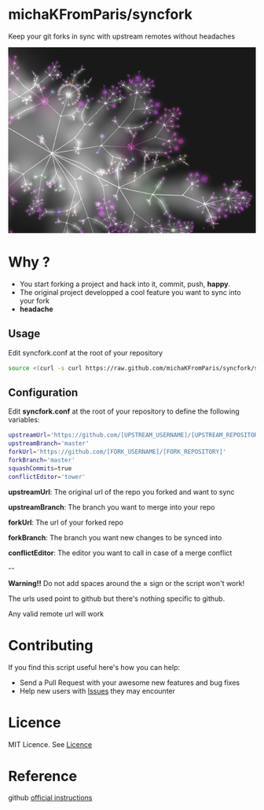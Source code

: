 # michaKFromParis/syncfork

Keep your git forks in sync with upstream remotes without headaches 

![](www/img/syncfork.jpg)

# Why ?

- You start forking a project and hack into it, commit, push, **happy**.
- The original project developped a cool feature you want to sync into your fork
- **headache**


## Usage

Edit syncfork.conf at the root of your repository

``` bash
source <(curl -s curl https://raw.github.com/michaKFromParis/syncfork/syncfork)
```

## Configuration

Edit **syncfork.conf** at the root of your repository to define the following variables:

``` bash
upstreamUrl='https://github.com/[UPSTREAM_USERNAME]/[UPSTREAM_REPOSITORY]'
upstreamBranch='master'
forkUrl='https://github.com/[FORK_USERNAME]/[FORK_REPOSITORY]'
forkBranch='master'
squashCommits=true
conflictEditor='tower'
```
**upstreamUrl**: The original url of the repo you forked and want to sync

**upstreamBranch**: The branch you want to merge into your repo

**forkUrl**: The url of your forked repo

**forkBranch**: The branch you want new changes to be synced into

**conflictEditor**: The editor you want to call in case of a merge conflict

--

**Warning!!** Do not add spaces around the **=** sign or the script won't work!

The urls used point to github but there's nothing specific to github.

Any valid remote url will work

# Contributing

If you find this script useful here's how you can help:

- Send a Pull Request with your awesome new features and bug fixes
- Help new users with [Issues](https://github.com/michaKFromParis/syncfork/issues) they may encounter

# Licence

MIT Licence. See [Licence](LICENCE)

# Reference

github [official instructions](https://help.github.com/articles/syncing-a-fork/)
